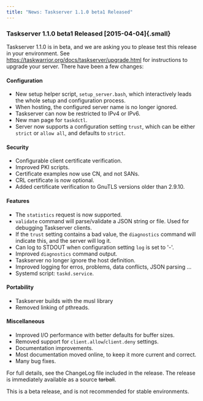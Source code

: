 ```yaml
---
title: "News: Taskserver 1.1.0 beta1 Released"
---
```


### Taskserver 1.1.0 beta1 Released [2015-04-04]{.small}

Taskserver 1.1.0 is in beta, and we are asking you to please test this release
in your environment. See https://taskwarrior.org/docs/taskserver/upgrade.html
for instructions to upgrade your server. There have been a few changes:

#### Configuration

-   New setup helper script, `setup_server.bash`, which interactively leads the
    whole setup and configuration process.
-   When hosting, the configured server name is no longer ignored.
-   Taskserver can now be restricted to IPv4 or IPv6.
-   New man page for `taskdctl`.
-   Server now supports a configuration setting `trust`, which can be either
    `strict` or `allow all`, and defaults to `strict`.

#### Security

-   Configurable client certificate verification.
-   Improved PKI scripts.
-   Certificate examples now use CN, and not SANs.
-   CRL certificate is now optional.
-   Added certificate verification to GnuTLS versions older than 2.9.10.

#### Features

-   The `statistics` request is now supported.
-   `validate` command will parse/validate a JSON string or file. Used for
    debugging Taskserver clients.
-   If the `trust` setting contains a bad value, the `diagnostics` command will
    indicate this, and the server will log it.
-   Can log to STDOUT when configuration setting `log` is set to \'-\'.
-   Improved `diagnostics` command output.
-   Taskserver no longer ignore the host definition.
-   Improved logging for erros, problems, data conflicts, JSON parsing \...
-   Systemd script: `taskd.service`.

#### Portability

-   Taskserver builds with the musl library
-   Removed linking of pthreads.

#### Miscellaneous

-   Improved I/O performance with better defaults for buffer sizes.
-   Removed support for `client.allow`/`client.deny` settings.
-   Documentation improvements.
-   Most documentation moved online, to keep it more current and correct.
-   Many bug fixes.

For full details, see the ChangeLog file included in the release. The release is
immediately available as a source ~~tarball~~.

This is a beta release, and is not recommended for stable environments.
